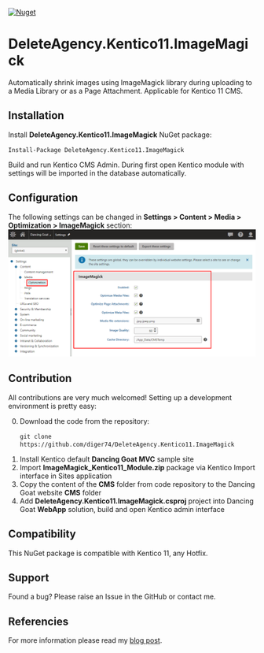 [![Nuget](https://img.shields.io/badge/nuget-v1.1.0-blue.svg)](https://www.nuget.org/packages/DeleteAgency.Kentico11.ImageMagick/)

# DeleteAgency.Kentico11.ImageMagick
Automatically shrink images using ImageMagick library during uploading to a Media Library or as a Page Attachment. Applicable for Kentico 11 CMS.

## Installation
Install **DeleteAgency.Kentico11.ImageMagick** NuGet package:
```
Install-Package DeleteAgency.Kentico11.ImageMagick
```
Build and run Kentico CMS Admin. During first open Kentico module with settings will be imported in the database automatically.

## Configuration
The following settings can be changed in **Settings > Content > Media > Optimization > ImageMagick** section:
![ImageMagick module settings](/Assets/imagemagick_module_settings.png)

## Contribution
All contributions are very much welcomed! Setting up a development environment is pretty easy:

0. Download the code from the repository:
   ```
   git clone https://github.com/diger74/DeleteAgency.Kentico11.ImageMagick
   ```
1. Install Kentico default **Dancing Goat MVC** sample site
2. Import **ImageMagick_Kentico11_Module.zip** package via Kentico Import interface in Sites application
3. Copy the content of the **CMS** folder from code repository to the Dancing Goat website **CMS** folder
4. Add **DeleteAgency.Kentico11.ImageMagick.csproj** project into Dancing Goat **WebApp** solution, build and open Kentico admin interface

## Compatibility
This NuGet package is compatible with Kentico 11, any Hotfix.

## Support
Found a bug? Please raise an Issue in the GitHub or contact me.

## Referencies
For more information please read my [blog post](https://diger74.net/image-optimization-with-imagemagick).
